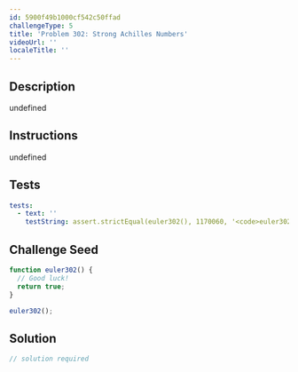 ```yaml
---
id: 5900f49b1000cf542c50ffad
challengeType: 5
title: 'Problem 302: Strong Achilles Numbers'
videoUrl: ''
localeTitle: ''
---
```


## Description
undefined

## Instructions
undefined

## Tests
<section id='tests'>

```yml
tests:
  - text: ''
    testString: assert.strictEqual(euler302(), 1170060, '<code>euler302()</code> should return 1170060.');

```

</section>

## Challenge Seed
<section id='challengeSeed'>

<div id='js-seed'>

```js
function euler302() {
  // Good luck!
  return true;
}

euler302();

```

</div>



</section>

## Solution
<section id='solution'>

```js
// solution required
```
</section>
